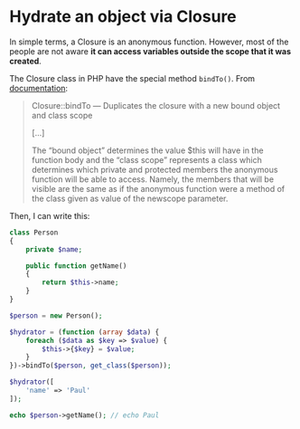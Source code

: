 # Hydrate an object via Closure

In simple terms, a Closure is an anonymous function. However, most of the people are not aware **it can access variables outside the scope that it was created**.

The Closure class in PHP have the special method `bindTo()`. From [documentation](http://php.net/manual/en/closure.bindto.php):

> Closure::bindTo — Duplicates the closure with a new bound object and class scope
> 
> [...]
> 
> The “bound object” determines the value $this will have in the function body and the “class scope” represents
> a class which determines which private and protected members the anonymous function will be able to access.
> Namely, the members that will be visible are the same as if the anonymous function were a method of the class
> given as value of the newscope parameter.

Then, I can write this:

```php
class Person
{
    private $name;

    public function getName()
    {
        return $this->name;
    }
}

$person = new Person();

$hydrator = (function (array $data) {
    foreach ($data as $key => $value) {
        $this->{$key} = $value;
    }
})->bindTo($person, get_class($person));

$hydrator([
    'name' => 'Paul'
]);

echo $person->getName(); // echo Paul
```